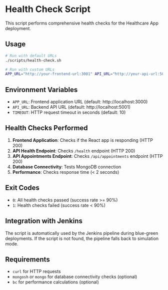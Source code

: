 # Health Check Script

This script performs comprehensive health checks for the Healthcare App deployment.

## Usage

```bash
# Run with default URLs
./scripts/health-check.sh

# Run with custom URLs
APP_URL="http://your-frontend-url:3001" API_URL="http://your-api-url:5001" ./scripts/health-check.sh
```

## Environment Variables

- `APP_URL`: Frontend application URL (default: http://localhost:3000)
- `API_URL`: Backend API URL (default: http://localhost:5001)
- `TIMEOUT`: HTTP request timeout in seconds (default: 10)

## Health Checks Performed

1. **Frontend Application**: Checks if the React app is responding (HTTP 200)
2. **API Health Endpoint**: Checks `/health` endpoint (HTTP 200)
3. **API Appointments Endpoint**: Checks `/api/appointments` endpoint (HTTP 200)
4. **Database Connectivity**: Tests MongoDB connection
5. **Performance**: Checks response time (< 2 seconds)

## Exit Codes

- `0`: All health checks passed (success rate >= 90%)
- `1`: Health checks failed (success rate < 90%)

## Integration with Jenkins

The script is automatically used by the Jenkins pipeline during blue-green deployments. If the script is not found, the pipeline falls back to simulation mode.

## Requirements

- `curl` for HTTP requests
- `mongosh` or `mongo` for database connectivity checks (optional)
- `bc` for performance calculations (optional)
